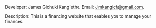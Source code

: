 Developer: James Gichuki Kang'ethe.
Email: Jimkangich@gmail.com.



Description:
This is a financing website that enables you to manage your finances.
